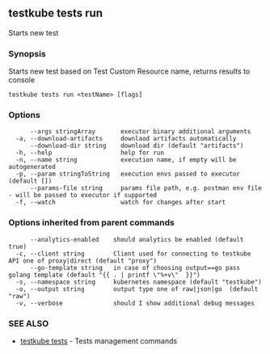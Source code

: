 ## testkube tests run

Starts new test

### Synopsis

Starts new test based on Test Custom Resource name, returns results to console

```
testkube tests run <testName> [flags]
```

### Options

```
      --args stringArray       executor binary additional arguments
  -a, --download-artifacts     downlaod artifacts automatically
      --download-dir string    download dir (default "artifacts")
  -h, --help                   help for run
  -n, --name string            execution name, if empty will be autogenerated
  -p, --param stringToString   execution envs passed to executor (default [])
      --params-file string     params file path, e.g. postman env file - will be passed to executor if supported
  -f, --watch                  watch for changes after start
```

### Options inherited from parent commands

```
      --analytics-enabled    should analytics be enabled (default true)
  -c, --client string        Client used for connecting to testkube API one of proxy|direct (default "proxy")
      --go-template string   in case of choosing output==go pass golang template (default "{{ . | printf \"%+v\"  }}")
  -s, --namespace string     kubernetes namespace (default "testkube")
  -o, --output string        output type one of raw|json|go  (default "raw")
  -v, --verbose              should I show additional debug messages
```

### SEE ALSO

* [testkube tests](testkube_tests.md)	 - Tests management commands

